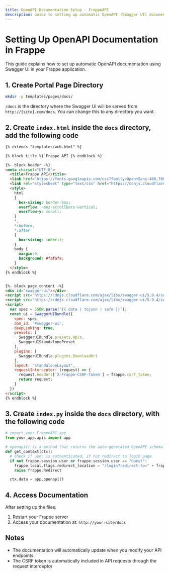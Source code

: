 ```yaml
---
title: OpenAPI Documentation Setup - FrappeAPI
description: Guide to setting up automatic OpenAPI (Swagger UI) documentation for your FrappeAPI applications within the Frappe Framework.
---
```

# Setting Up OpenAPI Documentation in Frappe

This guide explains how to set up automatic OpenAPI documentation using Swagger UI in your Frappe application.

## 1. Create Portal Page Directory

```bash
mkdir -p templates/pages/docs/
```

`/docs` is the directory where the Swagger UI will be served from `http://{site}.com/docs`. You can change this to any directory you want.

## 2. Create `index.html` inside the `docs` directory, add the following code

```html
{% extends "templates/web.html" %}

{% block title %} Frappe API {% endblock %}

{%- block header -%}
<meta charset="UTF-8">
  <title>Frappe API</title>
  <link href="https://fonts.googleapis.com/css?family=Open+Sans:400,700|Source+Code+Pro:300,600|Titillium+Web:400,600,700" rel="stylesheet">
  <link rel="stylesheet" type="text/css" href="https://cdnjs.cloudflare.com/ajax/libs/swagger-ui/5.9.4/swagger-ui.css" >
  <style>
    html
    {
      box-sizing: border-box;
      overflow: -moz-scrollbars-vertical;
      overflow-y: scroll;
    }
    *,
    *:before,
    *:after
    {
      box-sizing: inherit;
    }
    body {
      margin:0;
      background: #fafafa;
    }
  </style>
{% endblock %}


{%- block page_content -%}
<div id="swagger-ui"></div>
<script src="https://cdnjs.cloudflare.com/ajax/libs/swagger-ui/5.9.4/swagger-ui-bundle.js"> </script>
<script src="https://cdnjs.cloudflare.com/ajax/libs/swagger-ui/5.9.4/swagger-ui-standalone-preset.js"> </script>
<script>
  var spec = JSON.parse('{{ data | tojson | safe }}');
  const ui = SwaggerUIBundle({
    spec: spec,
    dom_id: '#swagger-ui',
    deepLinking: true,
    presets: [
      SwaggerUIBundle.presets.apis,
      SwaggerUIStandalonePreset
    ],
    plugins: [
      SwaggerUIBundle.plugins.DownloadUrl
    ],
    layout: "StandaloneLayout",
    requestInterceptor: (request) => {
      request.headers['X-Frappe-CSRF-Token'] = frappe.csrf_token;
      return request;
    }
  })
</script>
{% endblock %}

```

## 3. Create `index.py` inside the `docs` directory, with the following code

```python
# import your FrappeAPI app
from your_app.apis import app

# openapi() is a method that returns the auto-generated OpenAPI schema
def get_context(ctx):
  # Check if user is authenticated, if not redirect to login page
  if not frappe.session.user or frappe.session.user == "Guest":
    frappe.local.flags.redirect_location = "/login?redirect-to=" + frappe.request.path
    raise frappe.Redirect

  ctx.data = app.openapi()
```

## 4. Access Documentation

After setting up the files:

1. Restart your Frappe server
2. Access your documentation at: `http://your-site/docs`

## Notes

- The documentation will automatically update when you modify your API endpoints
- The CSRF token is automatically included in API requests through the request interceptor
